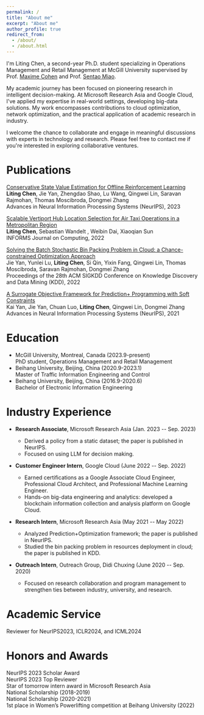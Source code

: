 ```yaml
---
permalink: /
title: "About me"
excerpt: "About me"
author_profile: true
redirect_from: 
  - /about/
  - /about.html
---
```


I'm Liting Chen, a second-year Ph.D. student specializing in Operations Management and Retail Management at McGill University supervised by Prof. [Maxime Cohen](https://maxccohen.github.io/) and Prof. [Sentao Miao](https://sites.google.com/umich.edu/sentaomiao/home).

My academic journey has been focused on pioneering research in intelligent decision-making. At Microsoft Research Asia and Google Cloud, I've applied my expertise in real-world settings, developing big-data solutions. My work encompasses contributions to cloud optimization, network optimization, and the practical application of academic research in industry.

I welcome the chance to collaborate and engage in meaningful discussions with experts in technology and research. Please feel free to contact me if you're interested in exploring collaborative ventures.


Publications
======
[Conservative State Value Estimation for Offline Reinforcement Learning](https://neurips.cc/virtual/2023/poster/72661)<br>
**Liting Chen**, Jie Yan, Zhengdao Shao, Lu Wang, Qingwei Lin, Saravan Rajmohan, Thomas Moscibroda, Dongmei Zhang<br>
Advances in Neural Information Processing Systems (NeurIPS), 2023

[Scalable Vertiport Hub Location Selection for Air Taxi Operations in a Metropolitan Region](https://pubsonline.informs.org/doi/abs/10.1287/ijoc.2021.1109)<br>
**Liting Chen**, Sebastian Wandelt , Weibin Dai, Xiaoqian Sun<br>
INFORMS Journal on Computing, 2022


[Solving the Batch Stochastic Bin Packing Problem in Cloud: a Chance-constrained Optimization Approach](https://dl.acm.org/doi/abs/10.1145/3534678.3539334)<br>
Jie Yan, Yunlei Lu, **Liting Chen**, Si Qin, Yixin Fang, Qingwei Lin, Thomas Moscibroda, Saravan Rajmohan, Dongmei Zhang<br>
Proceedings of the 28th ACM SIGKDD Conference on Knowledge Discovery and Data Mining (KDD), 2022


[A Surrogate Objective Framework for Prediction+ Programming with Soft Constraints](https://proceedings.neurips.cc/paper/2021/hash/b427426b8acd2c2e53827970f2c2f526-Abstract.html)<br>
Kai Yan, Jie Yan, Chuan Luo, **Liting Chen**, Qingwei Lin, Dongmei Zhang<br>
Advances in Neural Information Processing Systems (NeurIPS), 2021

Education
======
* McGill University, Montreal, Canada (2023.9-present)<br>
  PhD student, Operations Management and Retail Management
* Beihang University, Beijing, China (2020.9-2023.1)<br>
  Master of Traffic Information Engineering and Control 
* Beihang University, Beijing, China (2016.9-2020.6)<br>
  Bachelor of Electronic Information Engineering

Industry Experience
======
* **Research Associate**, Microsoft Research Asia (Jan. 2023 -- Sep. 2023)
  * Derived a policy from a static dataset; the paper is published in NeurIPS.
  * Focused on using LLM for decision making.

* **Customer Engineer Intern**, Google Cloud (June 2022 -- Sep. 2022)
  * Earned certifications as a Google Associate Cloud Engineer, Professional Cloud Architect, and Professional Machine Learning Engineer.
  * Hands-on big-data engineering and analytics: developed a blockchain information collection and analysis platform on Google Cloud.

* **Research Intern**, Microsoft Research Asia (May 2021 -- May 2022)
  * Analyzed Prediction+Optimization framework; the paper is published in NeurIPS.
  * Studied the bin packing problem in resources deployment in cloud; the paper is published in KDD.

* **Outreach Intern**, Outreach Group, Didi Chuxing (June 2020 -- Sep. 2020)
  * Focused on research collaboration and program management to strengthen ties between industry, university, and research.




Academic Service
======
Reviewer for NeurIPS2023, ICLR2024, and ICML2024

Honors and Awards
======
NeurIPS 2023 Scholar Award<br>
NeurIPS 2023 Top Reviewer<br>
Star of tomorrow intern award in Microsoft Research Asia<br>
National Scholarship (2018-2019)<br>
National Scholarship (2020-2021)<br>
1st place in Women’s Powerlifting competition at Beihang University (2022)<br>


